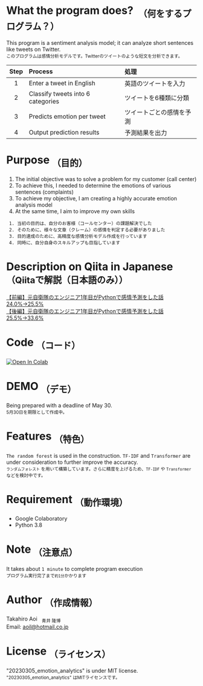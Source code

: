 # What the program does? &nbsp;<sub>（何をするプログラム？）</sub>  
This program is a sentiment analysis model; it can analyze short sentences like tweets on Twitter.  
<sub>このプログラムは感情分析モデルです。Twitterのツイートのような短文を分析できます。</sub>
  
| Step | Process | 処理 |  
|:-:|:--|:--|  
|1 |Enter a tweet in English|英語のツイートを入力 |
|2 |Classify tweets into 6 categories|ツイートを6種類に分類 |
|3 |Predicts emotion per tweet|ツイートごとの感情を予測 |
|4 |Output prediction results|予測結果を出力 |

# Purpose <sub>（目的）</sup>

 1. The initial objective was to solve a problem for my customer (call center)  
 2. To achieve this, I needed to determine the emotions of various sentences (complaints)  
 3. To achieve my objective, I am creating a highly accurate emotion analysis model  
 4. At the same time, I aim to improve my own skills  

```
 1. 当初の目的は、自分のお客様（コールセンター）の課題解決でした  
 2. そのために、様々な文章（クレーム）の感情を判定する必要がありました  
 3. 目的達成のために、高精度な感情分析モデル作成を行っています  
 4. 同時に、自分自身のスキルアップも目指しています  
```


# Description on Qiita in Japanese <sub>（Qiitaで解説（日本語のみ））</sub>

 [【前編】元自衛隊のエンジニア1年目がPythonで感情予測をした話 24.0%→25.5%](https://qiita.com/takahiroaoi/items/bf3decfe6766f90d7fae)   
 [【後編】元自衛隊のエンジニア1年目がPythonで感情予測をした話 25.5%→33.6%](https://qiita.com/takahiroaoi/items/fccfa0ba8726adcc2035)  

# Code <sub>（コード）</sub>
<a href="https://colab.research.google.com/github/aoitkahiro/20230305_emotion_analytics/blob/main/%E6%84%9F%E6%83%85%E5%88%86%E6%9E%90_ver_5_0_20230305_%E7%B2%BE%E5%BA%A633_6__Qiita%E5%BE%8C%E7%B7%A8%E7%A8%BF_%E3%83%A9%E3%83%B3%E3%83%80%E3%83%A0%E3%83%95%E3%82%A9%E3%83%AC%E3%82%B9%E3%83%88_%E7%9B%AE%E7%9A%84%E5%A4%89%E6%95%B08%E5%80%8B.ipynb
">
<img src="https://colab.research.google.com/assets/colab-badge.svg" alt="Open In Colab">
</a>  

# DEMO <sub>（デモ）</sub>
Being prepared with a deadline of May 30.  
<sub>5月30日を期限として作成中。</sub>

# Features <sub>（特色）</sub>
`The random forest` is used in the construction. `TF-IDF` and `Transformer` are under consideration to further improve the accuracy.    
<sub>`ランダムフォレスト` を用いて構築しています。さらに精度を上げるため、`TF-IDF` や `Transformer` などを検討中です。</sub>

# Requirement <sub>（動作環境）</sub>  
- Google Colaboratory
- Python 3.8


# Note <sub>（注意点）</sub>  
It takes about `1 minute` to complete program execution  
<sub>プログラム実行完了まで`約1分`かかります</sub>

# Author <sub>（作成情報）</sub>
Takahiro Aoi &nbsp; <sub>青井 隆博</sub>  
Email: aoil@hotmail.co.jp

# License <sub>（ライセンス）</sub>  
"20230305_emotion_analytics" is under MIT license.  
<sub> "20230305_emotion_analytics" はMITライセンスです。</sub>
